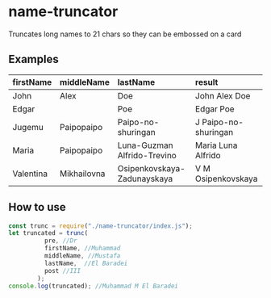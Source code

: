 # name-truncator
Truncates long names to 21 chars so they can be embossed on a card

## Examples
 
| firstName         | middleName        | lastName                    | result
| :---              | :---              | :---                        | :---          
|  John             | Alex              | Doe                         | John Alex Doe
|  Edgar            |                   | Poe                         | Edgar Poe
|  Jugemu           | Paipopaipo        | Paipo-no-shuringan          | J Paipo-no-shuringan
|  Maria            | Paipopaipo        | Luna-Guzman Alfrido-Trevino | Maria Luna Alfrido
|  Valentina        | Mikhailovna	| Osipenkovskaya-Zadunayskaya | V M Osipenkovskaya


## How to use
```javascript
const trunc = require("./name-truncator/index.js");
let truncated = trunc(
          pre, //Dr
          firstName, //Muhammad
          middleName, //Mustafa
          lastName,  //El Baradei
          post //III
        );
console.log(truncated); //Muhammad M El Baradei
```
